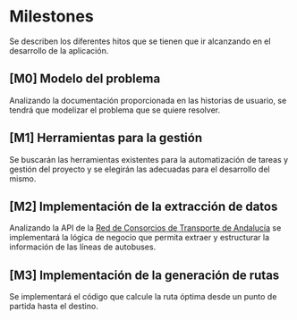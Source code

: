 # Milestones
Se describen los diferentes hitos que se tienen que ir alcanzando en el desarrollo de la aplicación.

## [M0] Modelo del problema
Analizando la documentación proporcionada en las historias de usuario, se tendrá que modelizar el problema que se quiere resolver.

## [M1] Herramientas para la gestión
Se buscarán las herramientas existentes para la automatización de tareas y gestión del proyecto y se elegirán las adecuadas para el desarrollo del mismo.

## [M2] Implementación de la extracción de datos
Analizando la API de la [Red de Consorcios de Transporte de Andalucía](https://api.ctan.es/doc/#api-Corredores-ObtieneBloquesCorredor) se implementará la lógica de negocio que permita extraer y estructurar la información de las líneas de autobuses.

## [M3] Implementación de la generación de rutas
Se implementará el código que calcule la ruta óptima desde un punto de partida hasta el destino.